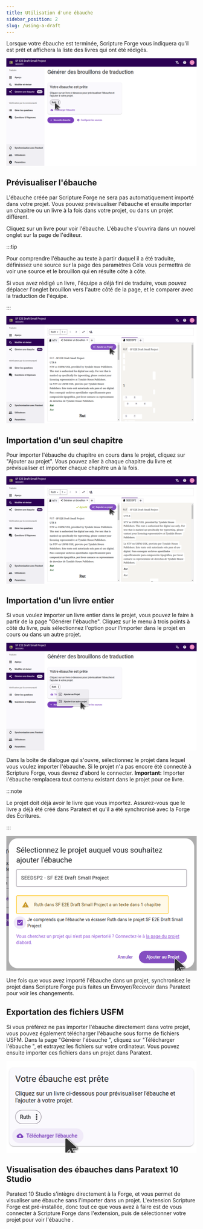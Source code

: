 ```yaml
---
title: Utilisation d'une ébauche
sidebar_position: 2
slug: /using-a-draft
---
```


Lorsque votre ébauche est terminée, Scripture Forge vous indiquera qu'il est prêt et affichera la liste des livres qui ont été rédigés.

![](./draft_complete.png)

## Prévisualiser l'ébauche

L'ébauche créée par Scripture Forge ne sera pas automatiquement importé dans votre projet. Vous pouvez prévisualiser l'ébauche et ensuite importer un chapitre ou un livre à la fois dans votre projet, ou dans un projet différent.

Cliquez sur un livre pour voir l'ébauche. L'ébauche s'ouvrira dans un nouvel onglet sur la page de l'éditeur.

:::tip

Pour comprendre l'ébauche au texte à partir duquel il a été traduite, définissez une source sur la page des paramètres Cela vous permettra de voir une source et le brouillon qui en résulte côte à côte.

Si vous avez rédigé un livre, l'équipe a déjà fini de traduire, vous pouvez déplacer l'onglet brouillon vers l'autre côté de la page, et le comparer avec la traduction de l'équipe.

:::

![](./draft_preview.png)

## Importation d'un seul chapitre

Pour importer l'ébauche du chapitre en cours dans le projet, cliquez sur "Ajouter au projet". Vous pouvez aller à chaque chapitre du livre et prévisualiser et importer chaque chapitre un à la fois.

![](./chapter_imported.png)

## Importation d'un livre entier

Si vous voulez importer un livre entier dans le projet, vous pouvez le faire à partir de la page "Générer l'ébauche". Cliquez sur le menu à trois points à côté du livre, puis sélectionnez l'option pour l'importer dans le projet en cours ou dans un autre projet.

![](./import_book.png)

Dans la boîte de dialogue qui s'ouvre, sélectionnez le projet dans lequel vous voulez importer l'ébauche. Si le projet n'a pas encore été connecté à Scripture Forge, vous devrez d'abord le connecter. **Important:** Importer l'ébauche remplacera tout contenu existant dans le projet pour ce livre.

:::note

Le projet doit déjà avoir le livre que vous importez. Assurez-vous que le livre a déjà été créé dans Paratext et qu'il a été synchronisé avec la Forge des Écritures.

:::

![](./import_book_dialog.png)

Une fois que vous avez importé l'ébauche dans un projet, synchronisez le projet dans Scripture Forge puis faites un Envoyer/Recevoir dans Paratext pour voir les changements.

## Exportation des fichiers USFM

Si vous préférez ne pas importer l'ébauche directement dans votre projet, vous pouvez également télécharger l'ébauche sous forme de fichiers USFM. Dans la page "Générer l'ébauche ", cliquez sur "Télécharger l'ébauche ", et extrayez les fichiers sur votre ordinateur. Vous pouvez ensuite importer ces fichiers dans un projet dans Paratext.

![](./download_usfm.png)

## Visualisation des ébauches  dans Paratext 10 Studio

Paratext 10 Studio s'intègre directement à la Forge, et vous permet de visualiser une ébauche  sans l'importer dans un projet. L'extension Scripture Forge est pré-installée, donc tout ce que vous avez à faire est de vous connecter à Scripture Forge dans l'extension, puis de sélectionner votre projet pour voir l'ébauche .
